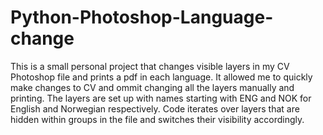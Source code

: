 # Python-Photoshop-Language-change
This is a small personal project that changes visible layers in my CV Photoshop file and prints a pdf in each language. 
It allowed me to quickly make changes to CV and ommit changing all the layers manually and printing.
The layers are set up with names starting with ENG and NOK for English and Norwegian respectively.
Code iterates over layers that are hidden within groups in the file and switches their visibility accordingly.
